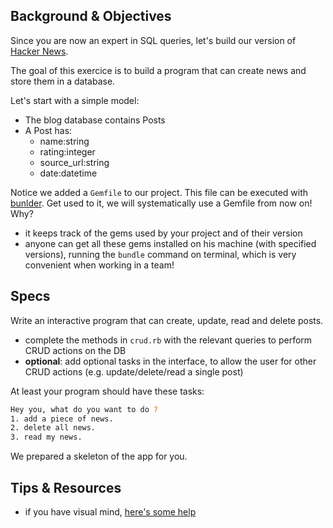 ## Background & Objectives

Since you are now an expert in SQL queries, let's build our version of [Hacker News](https://news.ycombinator.com/).

The goal of this exercice is to build a program that can create news and store them in a database.

Let's start with a simple model:

* The blog database contains Posts
* A Post has:
	* name:string 
	* rating:integer 
	* source_url:string
	* date:datetime
	
Notice we added a `Gemfile` to our project. This file can be executed with [bunlder](http://bundler.io/). Get used to it, we will systematically use a Gemfile from now on! Why?
	
- it keeps track of the gems used by your project and of their version
- anyone can get all these gems installed on his machine (with specified versions), running the `bundle` command on terminal, which is very convenient when working in a team! 

## Specs
Write an interactive program that can create, update, read and delete posts. 

- complete the methods in `crud.rb` with the relevant queries to perform CRUD actions on the DB
- **optional**: add optional tasks in the interface, to allow the user for other CRUD actions (e.g. update/delete/read a single post) 

At least your program should have these tasks:

```bash
Hey you, what do you want to do ?
1. add a piece of news.
2. delete all news.
3. read my news. 
```

We prepared a skeleton of the app for you.

## Tips & Resources
- if you have visual mind, [here's some help](http://www.sqlite.org/lang_createtable.html)
